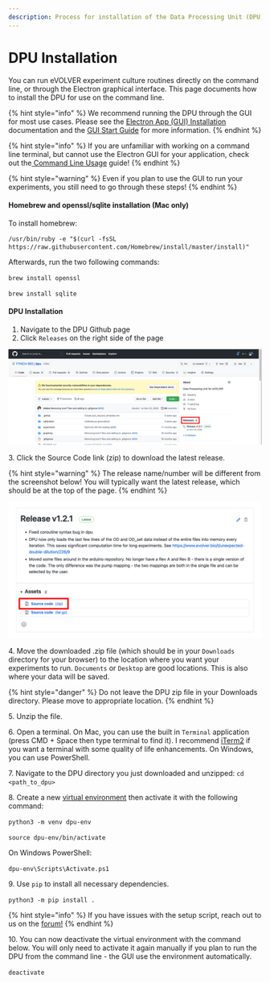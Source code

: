 ```yaml
---
description: Process for installation of the Data Processing Unit (DPU)
---
```


# DPU Installation

You can run eVOLVER experiment culture routines directly on the command line, or through the Electron graphical interface. This page documents how to install the DPU for use on the command line.

{% hint style="info" %}
We recommend running the DPU through the GUI for most use cases. Please see the [Electron App (GUI) Installation](electron-app-gui-installation.md) documentation and the [GUI Start Guide](../../experiments/starting-an-experiment/gui-start-guide.md) for more information.
{% endhint %}

{% hint style="info" %}
If you are unfamiliar with working on a command line terminal, but cannot use the Electron GUI for your application, check out the[ Command Line Usage](../command-line-usage.md) guide!
{% endhint %}

{% hint style="warning" %}
Even if you plan to use the GUI to run your experiments, you still need to go through these steps!
{% endhint %}

#### Homebrew and openssl/sqlite installation (Mac only)

To install homebrew:

```
/usr/bin/ruby -e "$(curl -fsSL https://raw.githubusercontent.com/Homebrew/install/master/install)"
```

Afterwards, run the two following commands:

`brew install openssl`

`brew install sqlite`

#### DPU Installation

1. Navigate to the DPU Github page
2. Click `Releases` on the right side of the page

![](<../../.gitbook/assets/Screen Shot 2022-04-20 at 11.06.45 AM.png>)

3\. Click the Source Code link (zip) to download the latest release.

{% hint style="warning" %}
The release name/number will be different from the screenshot below! You will typically want the latest release, which should be at the top of the page.
{% endhint %}

![](<../../.gitbook/assets/Screen Shot 2022-04-20 at 11.10.25 AM.png>)

4\. Move the downloaded .zip file (which should be in your `Downloads` directory for your browser) to the location where you want your experiments to run. `Documents` or `Desktop` are good locations. This is also where your data will be saved.

{% hint style="danger" %}
Do not leave the DPU zip file in your Downloads directory. Please move to appropriate location.
{% endhint %}

5\. Unzip the file.

6\. Open a terminal. On Mac, you can use the built in `Terminal` application (press CMD + Space then type terminal to find it). I recommend [iTerm2](https://iterm2.com/) if you want a terminal with some quality of life enhancements. On Windows, you can use PowerShell.

7\. Navigate to the DPU directory you just downloaded and unzipped: `cd <path_to_dpu>`

8\. Create a new [virtual environment](https://docs.python.org/3/library/venv.html) then activate it with the following command:

`python3 -m venv dpu-env`

`source dpu-env/bin/activate`

On Windows PowerShell:

`dpu-env\Scripts\Activate.ps1`

9\. Use `pip` to install all necessary dependencies.

`python3 -m pip install .`

{% hint style="info" %}
If you have issues with the setup script, reach out to us on the [forum!](https://www.evolver.bio/)
{% endhint %}

10\. You can now deactivate the virtual environment with the command below. You will only need to activate it again manually if you plan to run the DPU from the command line - the GUI use the environment automatically.

`deactivate`
